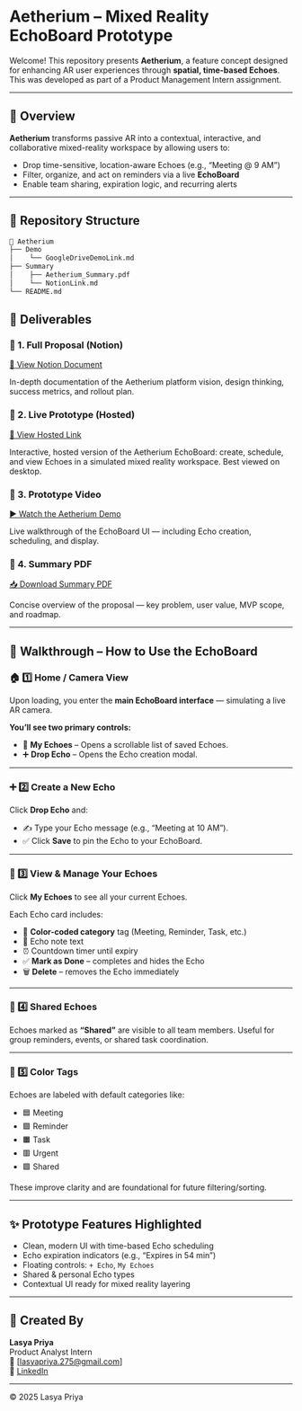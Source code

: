 # Aetherium – Mixed Reality EchoBoard Prototype

Welcome! This repository presents **Aetherium**, a feature concept designed for enhancing AR user experiences through **spatial, time-based Echoes**. This was developed as part of a Product Management Intern assignment.

---

## 🧠 Overview

**Aetherium** transforms passive AR into a contextual, interactive, and collaborative mixed-reality workspace by allowing users to:

- Drop time-sensitive, location-aware Echoes (e.g., “Meeting @ 9 AM”)
- Filter, organize, and act on reminders via a live **EchoBoard**
- Enable team sharing, expiration logic, and recurring alerts

---
## 📁 Repository Structure
```bash
📁 Aetherium
├── Demo
│    └── GoogleDriveDemoLink.md
├── Summary
│    ├── Aetherium_Summary.pdf
│    └── NotionLink.md
└── README.md
```
## 📎 Deliverables

### 🧾 1. Full Proposal (Notion)  
[🔗 View Notion Document](https://coherent-dugout-3c4.notion.site/Feature-Platform-Proposal-Aetherium-The-Living-World-Engine-1ff7279ab99a80928648eab3b21c0c9f)

In-depth documentation of the Aetherium platform vision, design thinking, success metrics, and rollout plan.

### 🧾 2. Live Prototype (Hosted)
[🔗 View Hosted Link](https://echo-verse-board.lovable.app/)

Interactive, hosted version of the Aetherium EchoBoard: create, schedule, and view Echoes in a simulated mixed reality workspace. Best viewed on desktop.

### 🎥 3. Prototype Video  
[▶️ Watch the Aetherium Demo](https://drive.google.com/file/d/1Mc51TV0zMyfd0Y_-IFpxovjrQcaUIPKt/view?usp=sharing)

Live walkthrough of the EchoBoard UI — including Echo creation, scheduling, and display.

### 📄 4. Summary PDF  
[📥 Download Summary PDF](Summary/Aetherium_Summary.pdf)

Concise overview of the proposal — key problem, user value, MVP scope, and roadmap.

---

## 🧭 Walkthrough – How to Use the EchoBoard

### 🏠 1️⃣ Home / Camera View
Upon loading, you enter the **main EchoBoard interface** — simulating a live AR camera.

**You’ll see two primary controls:**
- 📍 **My Echoes** – Opens a scrollable list of saved Echoes.
- ➕ **Drop Echo** – Opens the Echo creation modal.

---

### ➕ 2️⃣ Create a New Echo
Click **Drop Echo** and:
- ✍️ Type your Echo message (e.g., “Meeting at 10 AM”).
- ✅ Click **Save** to pin the Echo to your EchoBoard.

---

### 📄 3️⃣ View & Manage Your Echoes
Click **My Echoes** to see all your current Echoes.

Each Echo card includes:
- 🎨 **Color-coded category** tag (Meeting, Reminder, Task, etc.)
- 🧾 Echo note text
- ⏰ Countdown timer until expiry
- ✅ **Mark as Done** – completes and hides the Echo
- 🗑 **Delete** – removes the Echo immediately

---

### 👥 4️⃣ Shared Echoes
Echoes marked as **“Shared”** are visible to all team members.
Useful for group reminders, events, or shared task coordination.

---

### 🎨 5️⃣ Color Tags
Echoes are labeled with default categories like:
- 🟦 Meeting
- 🟩 Reminder
- 🟧 Task
- 🟥 Urgent
- 🟪 Shared

These improve clarity and are foundational for future filtering/sorting.

---


## ✨ Prototype Features Highlighted

- Clean, modern UI with time-based Echo scheduling
- Echo expiration indicators (e.g., “Expires in 54 min”)
- Floating controls: `+ Echo`, `My Echoes`
- Shared & personal Echo types
- Contextual UI ready for mixed reality layering

---

## 👤 Created By

**Lasya Priya**  
Product Analyst Intern  
📧 [lasyapriya.275@gmail.com]  
🔗 [LinkedIn](https://www.linkedin.com/in/mohanalasyapriya/)

---

© 2025 Lasya Priya
